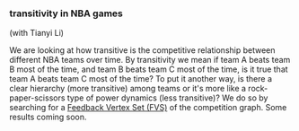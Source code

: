 ### transitivity in NBA games 

(with Tianyi Li)

We are looking at how transitive is the competitive relationship between different NBA teams over time. By transitivity we mean if team A beats team B most of the time, and team B beats team C most of the time, is it true that team A beats team C most of the time? To put it another way, is there a clear hierarchy (more transitive) among teams or it's more like a rock-paper-scissors type of power dynamics (less transitive)? We do so by searching for a [Feedback Vertex Set (FVS)](https://en.wikipedia.org/wiki/Feedback_vertex_set) of the competition graph. Some results coming soon.
